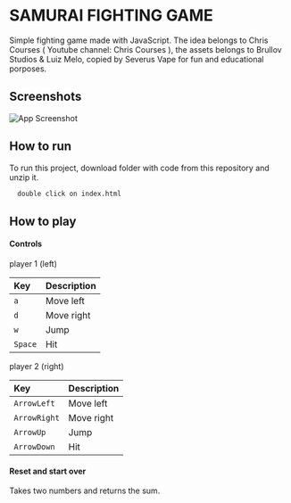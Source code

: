 # SAMURAI FIGHTING GAME

Simple fighting game made with JavaScript. The idea belongs to Chris Courses ( Youtube channel: Chris Courses ), the assets belongs to Brullov Studios & Luiz Melo, copied by Severus Vape for fun and educational porposes.

## Screenshots

![App Screenshot](https://via.placeholder.com/468x300?text=App+Screenshot+Here)

## How to run

To run this project, download folder with code from this repository and unzip it.

```bash
  double click on index.html
```

## How to play

#### Controls

player 1 (left)

| Key     | Description |
| :------ | :---------- |
| `a`     | Move left   |
| `d`     | Move right  |
| `w`     | Jump        |
| `Space` | Hit         |

player 2 (right)

| Key          | Description |
| :----------- | :---------- |
| `ArrowLeft`  | Move left   |
| `ArrowRight` | Move right  |
| `ArrowUp`    | Jump        |
| `ArrowDown`  | Hit         |

#### Reset and start over

Takes two numbers and returns the sum.

